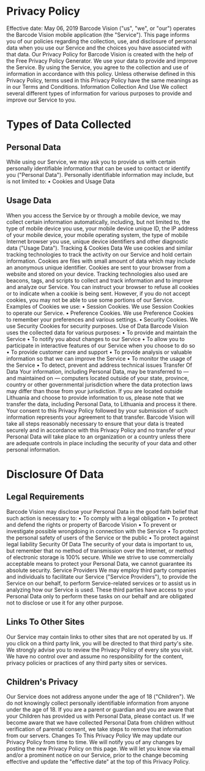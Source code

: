 Privacy Policy
==============

Effective date: May 06, 2019
Barcode Vision ("us", "we", or "our") operates the Barcode Vision mobile application (the "Service").
This page informs you of our policies regarding the collection, use, and disclosure of personal data when you use our Service and the choices you have associated with that data. Our Privacy Policy for Barcode Vision is created with the help of the Free Privacy Policy Generator.
We use your data to provide and improve the Service. By using the Service, you agree to the collection and use of information in accordance with this policy. Unless otherwise defined in this Privacy Policy, terms used in this Privacy Policy have the same meanings as in our Terms and Conditions.
Information Collection And Use
We collect several different types of information for various purposes to provide and improve our Service to you.

Types of Data Collected
=======================

Personal Data
-------------

While using our Service, we may ask you to provide us with certain personally identifiable information that can be used to contact or identify you ("Personal Data"). Personally identifiable information may include, but is not limited to:
	•	Cookies and Usage Data
	
	
Usage Data
----------

When you access the Service by or through a mobile device, we may collect certain information automatically, including, but not limited to, the type of mobile device you use, your mobile device unique ID, the IP address of your mobile device, your mobile operating system, the type of mobile Internet browser you use, unique device identifiers and other diagnostic data ("Usage Data").
Tracking & Cookies Data
We use cookies and similar tracking technologies to track the activity on our Service and hold certain information.
Cookies are files with small amount of data which may include an anonymous unique identifier. Cookies are sent to your browser from a website and stored on your device. Tracking technologies also used are beacons, tags, and scripts to collect and track information and to improve and analyze our Service.
You can instruct your browser to refuse all cookies or to indicate when a cookie is being sent. However, if you do not accept cookies, you may not be able to use some portions of our Service.
Examples of Cookies we use:
	•	Session Cookies. We use Session Cookies to operate our Service.
	•	Preference Cookies. We use Preference Cookies to remember your preferences and various settings.
	•	Security Cookies. We use Security Cookies for security purposes.
Use of Data
Barcode Vision uses the collected data for various purposes:
	•	To provide and maintain the Service
	•	To notify you about changes to our Service
	•	To allow you to participate in interactive features of our Service when you choose to do so
	•	To provide customer care and support
	•	To provide analysis or valuable information so that we can improve the Service
	•	To monitor the usage of the Service
	•	To detect, prevent and address technical issues
Transfer Of Data
Your information, including Personal Data, may be transferred to — and maintained on — computers located outside of your state, province, country or other governmental jurisdiction where the data protection laws may differ than those from your jurisdiction.
If you are located outside Lithuania and choose to provide information to us, please note that we transfer the data, including Personal Data, to Lithuania and process it there.
Your consent to this Privacy Policy followed by your submission of such information represents your agreement to that transfer.
Barcode Vision will take all steps reasonably necessary to ensure that your data is treated securely and in accordance with this Privacy Policy and no transfer of your Personal Data will take place to an organization or a country unless there are adequate controls in place including the security of your data and other personal information.

Disclosure Of Data
==================

Legal Requirements
------------------

Barcode Vision may disclose your Personal Data in the good faith belief that such action is necessary to:
	•	To comply with a legal obligation
	•	To protect and defend the rights or property of Barcode Vision
	•	To prevent or investigate possible wrongdoing in connection with the Service
	•	To protect the personal safety of users of the Service or the public
	•	To protect against legal liability
Security Of Data
The security of your data is important to us, but remember that no method of transmission over the Internet, or method of electronic storage is 100% secure. While we strive to use commercially acceptable means to protect your Personal Data, we cannot guarantee its absolute security.
Service Providers
We may employ third party companies and individuals to facilitate our Service ("Service Providers"), to provide the Service on our behalf, to perform Service-related services or to assist us in analyzing how our Service is used.
These third parties have access to your Personal Data only to perform these tasks on our behalf and are obligated not to disclose or use it for any other purpose.

Links To Other Sites
--------------------

Our Service may contain links to other sites that are not operated by us. If you click on a third party link, you will be directed to that third party's site. We strongly advise you to review the Privacy Policy of every site you visit.
We have no control over and assume no responsibility for the content, privacy policies or practices of any third party sites or services.

Children's Privacy
------------------

Our Service does not address anyone under the age of 18 ("Children").
We do not knowingly collect personally identifiable information from anyone under the age of 18. If you are a parent or guardian and you are aware that your Children has provided us with Personal Data, please contact us. If we become aware that we have collected Personal Data from children without verification of parental consent, we take steps to remove that information from our servers.
Changes To This Privacy Policy
We may update our Privacy Policy from time to time. We will notify you of any changes by posting the new Privacy Policy on this page.
We will let you know via email and/or a prominent notice on our Service, prior to the change becoming effective and update the "effective date" at the top of this Privacy Policy.


